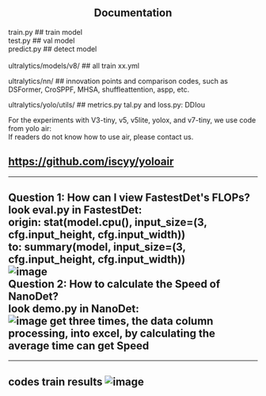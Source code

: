 ## <div align="center">Documentation</div>

train.py    ## train model <br />
test.py    ## val model <br />
predict.py   ## detect model <br />
<br />
ultralytics/models/v8/   ## all train xx.yml

ultralytics/nn/    ## innovation points and comparison codes, such as DSFormer, CroSPPF, MHSA, shuffleattention, aspp, etc.

ultralytics/yolo/utils/    ## metrics.py tal.py and loss.py: DDIou

For the experiments with V3-tiny, v5, v5lite, yolox, and v7-tiny, we use code from yolo air: <br />
If readers do not know how to use air, please contact us.

https://github.com/iscyy/yoloair <br />
-------------------------------
-------------------------------
Question 1: How can I view FastestDet's FLOPs? <br />
look eval.py in FastestDet: <br />
origin: stat(model.cpu(), input_size=(3, cfg.input_height, cfg.input_width)) <br />
to: summary(model, input_size=(3, cfg.input_height, cfg.input_width)) <br />
![image](https://github.com/dechenwang/NB-Net/assets/104114673/556f5d7d-ec55-4d48-948a-ae163f8686f5)
<br />
Question 2: How to calculate the Speed of NanoDet? <br />
look demo.py in NanoDet: <br />
![image](https://github.com/dechenwang/NB-Net/assets/104114673/4b421b85-2d39-4159-949d-05abaf2f5dc5)
get three times, the data column processing, into excel, by calculating the average time can get Speed
-------------------------------
-------------------------------
codes train results
![image](https://github.com/dechenwang/NB-Net/assets/104114673/f8dded7f-49d0-48e8-a7bc-aa1dc4cb8ee5)
-------------------------------
</div>
